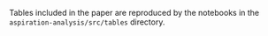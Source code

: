 Tables included in the paper are reproduced by the notebooks
in the `aspiration-analysis/src/tables` directory.